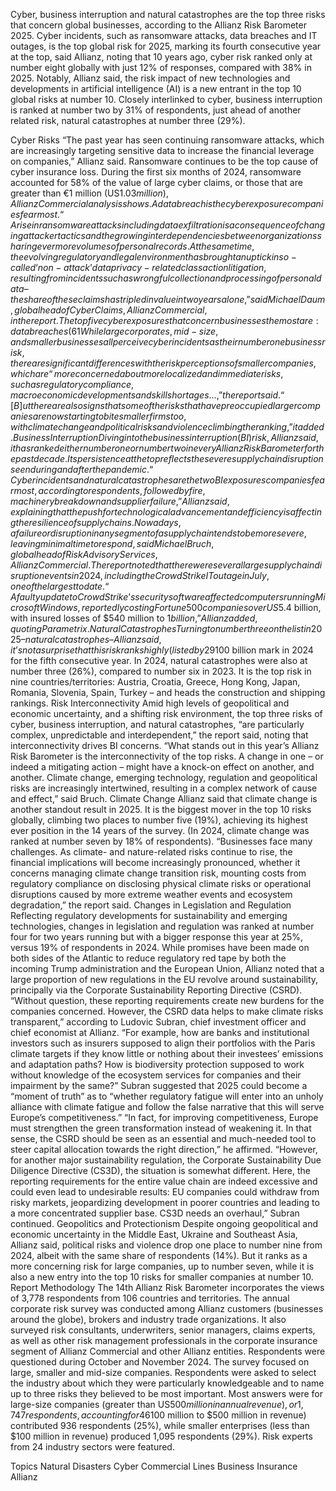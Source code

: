 Cyber, business interruption and natural catastrophes are the top three risks that concern global businesses, according to the Allianz Risk Barometer 2025.
Cyber incidents, such as ransomware attacks, data breaches and IT outages, is the top global risk for 2025, marking its fourth consecutive year at the top, said Allianz, noting that 10 years ago, cyber risk ranked only at number eight globally with just 12% of responses, compared with 38% in 2025.
Notably, Allianz said, the risk impact of new technologies and developments in artificial intelligence (AI) is a new entrant in the top 10 global risks at number 10. Closely interlinked to cyber, business interruption is ranked at number two by 31% of respondents, just ahead of another related risk, natural catastrophes at number three (29%).

Cyber Risks
“The past year has seen continuing ransomware attacks, which are increasingly targeting sensitive data to increase the financial leverage on companies,” Allianz said.
Ransomware continues to be the top cause of cyber insurance loss. During the first six months of 2024, ransomware accounted for 58% of the value of large cyber claims, or those that are greater than €1 million (US$1.03 million), Allianz Commercial analysis shows.
A data breach is the cyber exposure companies fear most. “A rise in ransomware attacks including data exfiltration is a consequence of changing attacker tactics and the growing interdependencies between organizations sharing ever more volumes of personal records. At the same time, the evolving regulatory and legal environment has brought an uptick in so-called ‘non-attack’ data privacy-related class action litigation, resulting from incidents such as wrongful collection and processing of personal data – the share of these claims has tripled in value in two years alone,” said Michael Daum, global head of Cyber Claims, Allianz Commercial, in the report.
The top five cyber exposures that concern businesses the most are: data breaches (61%); cyberattacks on critical infrastructure and physical assets (57%); increase in malware/ransomware attacks (49%); disruption from failure of digital supply chains, cloud / service platforms (29%), and increase in business email spoofing attacks (18%).
While large corporates, mid-size, and smaller businesses all perceive cyber incidents as their number one business risk, there are significant differences with the risk perceptions of smaller companies, which are “more concerned about more localized and immediate risks, such as regulatory compliance, macroeconomic developments and skill shortages…,” the report said.
“[B]ut there are also signs that some of the risks that have preoccupied larger companies are now starting to bite smaller firms too, with climate change and political risks and violence climbing the ranking,” it added.
Business Interruption
Diving into the business interruption (BI) risk, Allianz said, it has ranked either number one or number two in every Allianz Risk Barometer for the past decade. Its persistence at the top reflects the severe supply chain disruption seen during and after the pandemic.
“Cyber incidents and natural catastrophes are the two BI exposures companies fear most, according to respondents, followed by fire, machinery breakdown and supplier failure,” Allianz said, explaining that the push for technological advancement and efficiency is affecting the resilience of supply chains.
Nowadays, a failure or disruption in any segment of a supply chain tends to be more severe, leaving minimal time to respond, said Michael Bruch, global head of Risk Advisory Services, Allianz Commercial.
The report noted that there were several large supply chain disruption events in 2024, including the CrowdStrike IT outage in July, one of the largest to date. “A faulty update to CrowdStrike’s security software affected computers running Microsoft Windows, reportedly costing Fortune 500 companies over US$5.4 billion, with insured losses of $540 million to $1 billion,” Allianz added, quoting Parametrix.
Natural Catastrophes
Turning to number three on the list in 2025 – natural catastrophes – Allianz said, it’s not a surprise that this risk ranks highly (listed by 29% of respondents), given the fact that insured losses due to natural catastrophes surpassed the US$100 billion mark in 2024 for the fifth consecutive year.
In 2024, natural catastrophes were also at number three (26%), compared to number six in 2023. It is the top risk in nine countries/territories: Austria, Croatia, Greece, Hong Kong, Japan, Romania, Slovenia, Spain, Turkey – and heads the construction and shipping rankings.
Risk Interconnectivity
Amid high levels of geopolitical and economic uncertainty, and a shifting risk environment, the top three risks of cyber, business interruption, and natural catastrophes, “are particularly complex, unpredictable and interdependent,” the report said, noting that interconnectivity drives BI concerns.
“What stands out in this year’s Allianz Risk Barometer is the interconnectivity of the top risks. A change in one – or indeed a mitigating action – might have a knock-on effect on another, and another. Climate change, emerging technology, regulation and geopolitical risks are increasingly intertwined, resulting in a complex network of cause and effect,” said Bruch.
Climate Change
Allianz said that climate change is another standout result in 2025. It is the biggest mover in the top 10 risks globally, climbing two places to number five (19%), achieving its highest ever position in the 14 years of the survey. (In 2024, climate change was ranked at number seven by 18% of respondents).
“Businesses face many challenges. As climate- and nature-related risks continue to rise, the financial implications will become increasingly pronounced, whether it concerns managing climate change transition risk, mounting costs from regulatory compliance on disclosing physical climate risks or operational disruptions caused by more extreme weather events and ecosystem degradation,” the report said.
Changes in Legislation and Regulation
Reflecting regulatory developments for sustainability and emerging technologies, changes in legislation and regulation was ranked at number four for two years running but with a bigger response this year at 25%, versus 19% of respondents in 2024.
While promises have been made on both sides of the Atlantic to reduce regulatory red tape by both the incoming Trump administration and the European Union, Allianz noted that a large proportion of new regulations in the EU revolve around sustainability, principally via the Corporate Sustainability Reporting Directive (CSRD).
“Without question, these reporting requirements create new burdens for the companies concerned. However, the CSRD data helps to make climate risks transparent,” according to Ludovic Subran, chief investment officer and chief economist at Allianz. “For example, how are banks and institutional investors such as insurers supposed to align their portfolios with the Paris climate targets if they know little or nothing about their investees’ emissions and adaptation paths? How is biodiversity protection supposed to work without knowledge of the ecosystem services for companies and their impairment by the same?”
Subran suggested that 2025 could become a “moment of truth” as to “whether regulatory fatigue will enter into an unholy alliance with climate fatigue and follow the false narrative that this will serve Europe’s competitiveness.”
“In fact, for improving competitiveness, Europe must strengthen the green transformation instead of weakening it. In that sense, the CSRD should be seen as an essential and much-needed tool to steer capital allocation towards the right direction,” he affirmed.
“However, for another major sustainability regulation, the Corporate Sustainability Due Diligence Directive (CS3D), the situation is somewhat different. Here, the reporting requirements for the entire value chain are indeed excessive and could even lead to undesirable results: EU companies could withdraw from risky markets, jeopardizing development in poorer countries and leading to a more concentrated supplier base. CS3D needs an overhaul,” Subran continued.
Geopolitics and Protectionism
Despite ongoing geopolitical and economic uncertainty in the Middle East, Ukraine and Southeast Asia, Allianz said, political risks and violence drop one place to number nine from 2024, albeit with the same share of respondents (14%).
But it ranks as a more concerning risk for large companies, up to number seven, while it is also a new entry into the top 10 risks for smaller companies at number 10.
Report Methodology
The 14th Allianz Risk Barometer incorporates the views of 3,778 respondents from 106 countries and territories. The annual corporate risk survey was conducted among Allianz customers (businesses around the globe), brokers and industry trade organizations. It also surveyed risk consultants, underwriters, senior managers, claims experts, as well as other risk management professionals in the corporate insurance segment of Allianz Commercial and other Allianz entities.
Respondents were questioned during October and November 2024. The survey focused on large, smaller and mid-size companies. Respondents were asked to select the industry about which they were particularly knowledgeable and to name up to three risks they believed to be most important.
Most answers were for large-size companies (greater than US$500 million in annual revenue), or 1,747 respondents, accounting for 46% of those surveyed. Mid-size companies ($100 million to $500 million in revenue) contributed 936 respondents (25%), while smaller enterprises (less than $100 million in revenue) produced 1,095 respondents (29%). Risk experts from 24 industry sectors were featured.

Topics
Natural Disasters
Cyber
Commercial Lines
Business Insurance
Allianz

